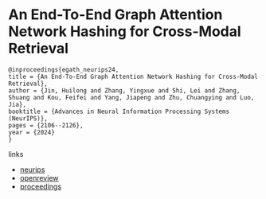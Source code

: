 # An End-To-End Graph Attention Network Hashing for Cross-Modal Retrieval

```
@inproceedings{egath_neurips24,
title = {An End-To-End Graph Attention Network Hashing for Cross-Modal Retrieval},
author = {Jin, Huilong and Zhang, Yingxue and Shi, Lei and Zhang, Shuang and Kou, Feifei and Yang, Jiapeng and Zhu, Chuangying and Luo, Jia},
booktitle = {Advances in Neural Information Processing Systems (NeurIPS)},
pages = {2106--2126},
year = {2024}
}
```

links
- [neurips](https://nips.cc/Conferences/2024/Schedule?showEvent=95267)
- [openreview](https://openreview.net/forum?id=Q4QUCN2ioc)
- [proceedings](https://papers.nips.cc//paper_files/paper/2024/hash/03e7eaa586f0990c633f8a8e57e08ca6-Abstract-Conference.html)
